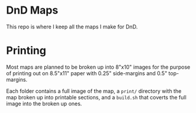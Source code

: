 # DnD Maps

This repo is where I keep all the maps I make for DnD.


# Printing

Most maps are planned to be broken up into 8"x10" images for the purpose of printing out on 8.5"x11" paper with 0.25" side-margins and 0.5" top-margins.

Each folder contains a full image of the map, a `print/` directory with the map broken up into printable sections, and a `build.sh` that coverts the full image into the broken up ones.
